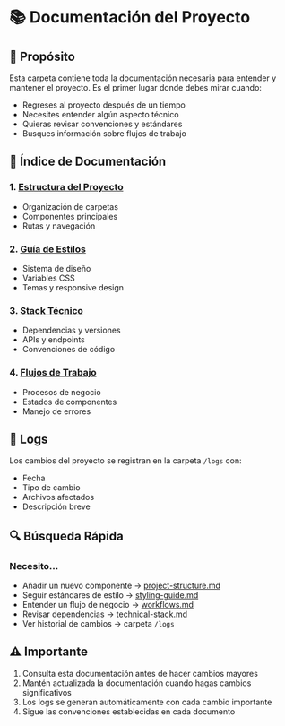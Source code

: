 # 📚 Documentación del Proyecto

## 🎯 Propósito
Esta carpeta contiene toda la documentación necesaria para entender y mantener el proyecto. Es el primer lugar donde debes mirar cuando:
- Regreses al proyecto después de un tiempo
- Necesites entender algún aspecto técnico
- Quieras revisar convenciones y estándares
- Busques información sobre flujos de trabajo

## 📑 Índice de Documentación

### 1. [Estructura del Proyecto](./project-structure.md)
- Organización de carpetas
- Componentes principales
- Rutas y navegación

### 2. [Guía de Estilos](./styling-guide.md)
- Sistema de diseño
- Variables CSS
- Temas y responsive design

### 3. [Stack Técnico](./technical-stack.md)
- Dependencias y versiones
- APIs y endpoints
- Convenciones de código

### 4. [Flujos de Trabajo](./workflows.md)
- Procesos de negocio
- Estados de componentes
- Manejo de errores

## 📝 Logs
Los cambios del proyecto se registran en la carpeta `/logs` con:
- Fecha
- Tipo de cambio
- Archivos afectados
- Descripción breve

## 🔍 Búsqueda Rápida

### Necesito...
- Añadir un nuevo componente → [project-structure.md](./project-structure.md)
- Seguir estándares de estilo → [styling-guide.md](./styling-guide.md)
- Entender un flujo de negocio → [workflows.md](./workflows.md)
- Revisar dependencias → [technical-stack.md](./technical-stack.md)
- Ver historial de cambios → carpeta `/logs`

## ⚠️ Importante
1. Consulta esta documentación antes de hacer cambios mayores
2. Mantén actualizada la documentación cuando hagas cambios significativos
3. Los logs se generan automáticamente con cada cambio importante
4. Sigue las convenciones establecidas en cada documento
